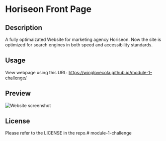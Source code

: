 # Horiseon Front Page

## Description

A fully optimaizated Website for marketing agency Horiseon. Now the site is optimized for search engines in both speed and accessibility standards.


## Usage

View webpage using this URL:
https://winglovecola.github.io/module-1-challenge/

## Preview

![Website screenshot](https://github.com/winglovecola/module-1-challenge/blob/main/01-html-css-git-homework-demo.png?raw=true)


## License

Please refer to the LICENSE in the repo.# 
module-1-challenge
